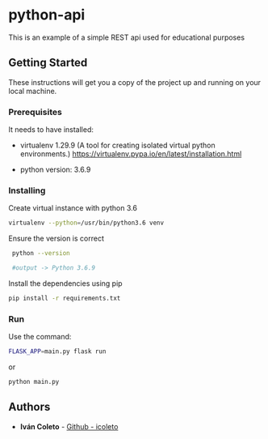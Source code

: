 # python-api

This is an example of a simple REST api used for educational purposes

## Getting Started

These instructions will get you a copy of the project up and running on your local machine.

### Prerequisites

It needs to have installed:

- virtualenv 1.29.9 (A tool for creating isolated virtual python environments.)
https://virtualenv.pypa.io/en/latest/installation.html

- python version: 3.6.9

### Installing
Create virtual instance with python 3.6

```bash
virtualenv --python=/usr/bin/python3.6 venv
```

Ensure the version is correct
```bash
 python --version

 #output -> Python 3.6.9
```

Install the dependencies using pip

```bash
pip install -r requirements.txt
```


### Run

Use the command:
```bash
FLASK_APP=main.py flask run

```
or
```bash
python main.py
```



## Authors

* **Iván Coleto** - [Github - icoleto](https://github.com/icoleto)

